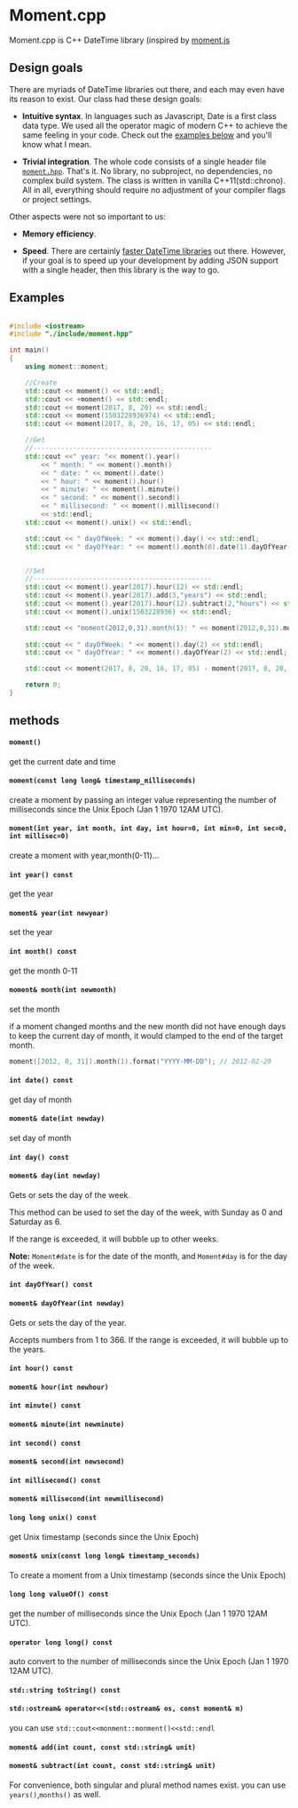 # Moment.cpp
Moment.cpp is C++ DateTime library (inspired by [moment.js](https://momentjs.com/docs/#/parsing/now/)

## Design goals

There are myriads of DateTime libraries out there, and each may even have its reason to exist. Our class had these design goals:

- **Intuitive syntax**. In languages such as Javascript, Date is a first class data type. We used all the operator magic of modern C++ to achieve the same feeling in your code. Check out the [examples below](#examples) and you'll know what I mean.

- **Trivial integration**. The whole code consists of a single header file [`moment.hpp`](https://github.com/likev/momentcpp/blob/master/include/moment.hpp). That's it. No library, no subproject, no dependencies, no complex build system. The class is written in vanilla C++11(std::chrono). All in all, everything should require no adjustment of your compiler flags or project settings.

Other aspects were not so important to us:

- **Memory efficiency**. 

- **Speed**. There are certainly [faster DateTime libraries](https://github.com/HowardHinnant/date) out there. However, if your goal is to speed up your development by adding JSON support with a single header, then this library is the way to go. 

## Examples
```c++

#include <iostream>
#include "./include/moment.hpp"

int main()
{
	using moment::moment;

	//Create
	std::cout << moment() << std::endl;
	std::cout << +moment() << std::endl;
	std::cout << moment(2017, 8, 20) << std::endl;
	std::cout << moment(1503228936974) << std::endl;
	std::cout << moment(2017, 8, 20, 16, 17, 05) << std::endl;

	//Get
	//---------------------------------------------
	std::cout <<" year: "<< moment().year()
		<< " month: " << moment().month()
		<< " date: " << moment().date()
		<< " hour: " << moment().hour()
		<< " minute: " << moment().minute()
		<< " second: " << moment().second()
		<< " millisecond: " << moment().millisecond()
		<< std::endl;
	std::cout << moment().unix() << std::endl;

	std::cout << " dayOfWeek: " << moment().day() << std::endl;
	std::cout << " dayOfYear: " << moment().month(0).date(1).dayOfYear() << std::endl;


	//Set
	//---------------------------------------------
	std::cout << moment().year(2017).hour(12) << std::endl;
	std::cout << moment().year(2017).add(3,"years") << std::endl;
	std::cout << moment().year(2017).hour(12).subtract(2,"hours") << std::endl;
	std::cout << moment().unix(1503228936) << std::endl;

	std::cout << "moment(2012,0,31).month(1): " << moment(2012,0,31).month(1) << std::endl;
	
	std::cout << " dayOfWeek: " << moment().day(2) << std::endl;
	std::cout << " dayOfYear: " << moment().dayOfYear(2) << std::endl;

	std::cout << moment(2017, 8, 20, 16, 17, 05) - moment(2017, 8, 20, 16, 17, 15) << std::endl;

	return 0;
}
```

## methods

#### `moment()` 
get the current date and time

#### `moment(const long long& timestamp_milliseconds)` 
create a moment by passing an integer value representing the number of milliseconds since the Unix Epoch (Jan 1 1970 12AM UTC).

#### `moment(int year, int month, int day, int hour=0, int min=0, int sec=0, int millisec=0)` 
create a moment with year,month(0-11)...

#### `int year() const` 
get the year

#### `moment& year(int newyear)` 
set the year

#### `int month() const` 
get the month 0-11

#### `moment& month(int newmonth)` 
set the month

if a moment changed months and the new month did not have enough days to keep the current day of month, it would clamped to the end of the target month.
 ```c++
 moment([2012, 0, 31]).month(1).format("YYYY-MM-DD"); // 2012-02-29
 ```

#### `int date() const` 
get day of month

#### `moment& date(int newday)` 
set day of month

#### `int day() const`

#### `moment& day(int newday)`

Gets or sets the day of the week.

This method can be used to set the day of the week, with Sunday as 0 and Saturday as 6.

If the range is exceeded, it will bubble up to other weeks.

**Note:** `Moment#date` is for the date of the month, and `Moment#day` is for the day of the week.

#### `int dayOfYear() const`
#### `moment& dayOfYear(int newday)`

Gets or sets the day of the year.

Accepts numbers from 1 to 366. If the range is exceeded, it will bubble up to the years.

#### `int hour() const`
#### `moment& hour(int newhour)`

#### `int minute() const`
#### `moment& minute(int newminute)`

#### `int second() const`
#### `moment& second(int newsecond)`

#### `int millisecond() const`
#### `moment& millisecond(int newmillisecond)`

#### `long long unix() const` 
get Unix timestamp (seconds since the Unix Epoch)

#### `moment& unix(const long long& timestamp_seconds)` 
To create a moment from a Unix timestamp (seconds since the Unix Epoch)

#### `long long valueOf() const` 
get the number of milliseconds since the Unix Epoch (Jan 1 1970 12AM UTC).

#### `operator long long() const` 
auto convert to the number of milliseconds since the Unix Epoch (Jan 1 1970 12AM UTC).

#### `std::string toString() const`
#### `std::ostream& operator<<(std::ostream& os, const moment& m)` 
you can use `std::cout<<monment::monment()<<std::endl`

#### `moment& add(int count, const std::string& unit)`
#### `moment& subtract(int count, const std::string& unit)`

For convenience, both singular and plural method names exist. you can use `years()`,`months()` as well.

